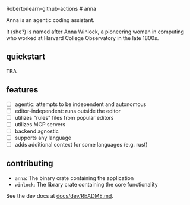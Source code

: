 Roberto/learn-github-actions # anna

Anna is an agentic coding assistant.

It (she?) is named after Anna Winlock,
a pioneering woman in computing who worked at
Harvard College Observatory in the late 1800s.

## quickstart

TBA

## features

- [ ] agentic: attempts to be independent and autonomous
- [ ] editor-independent: runs outside the editor
- [ ] utilizes "rules" files from popular editors
- [ ] utilizes MCP servers
- [ ] backend agnostic
- [ ] supports any language
- [ ] adds additional context for some languages (e.g. rust)

## contributing

- `anna`: The binary crate containing the application
- `winlock`: The library crate containing the core functionality

See the dev docs at [docs/dev/README.md](docs/dev/README.md).
